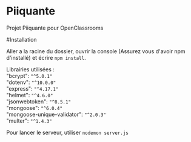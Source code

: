 # Piiquante
Projet Piiquante pour OpenClassrooms

#Installation

Aller a la racine du dossier, ouvrir la console (Assurez vous d'avoir npm d'installé) et écrire `npm install`.

Librairies utilisées : <br/>
"bcrypt": `"^5.0.1"`<br/>
"dotenv": `"^10.0.0"` <br/>
"express": `"^4.17.1"` <br/>
"helmet": `"^4.6.0"` <br/>
"jsonwebtoken": `"^8.5.1"` <br/>
"mongoose": `"^6.0.4"` <br/>
"mongoose-unique-validator": `"^2.0.3"` <br/>
"multer": `"^1.4.3"` <br/>

Pour lancer le serveur, utiliser `nodemon server.js`


